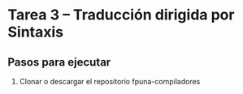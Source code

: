 # Tarea 3 – Traducción dirigida por Sintaxis

## Pasos para ejecutar
1. Clonar o descargar el repositorio fpuna-compiladores
